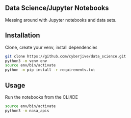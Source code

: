 ## Data Science/Jupyter Notebooks

Messing around with Jupyter notebooks and data sets.

## Installation

Clone, create your venv, install dependencies

```bash
git clone https://github.com/cyberjive/data_science.git
python3 -m venv env
source env/bin/activate
python -m pip install -r requirements.txt
```

## Usage

Run the notebooks from the CLI/IDE


```bash
source env/bin/activate
python3 -m nasa_apis
```